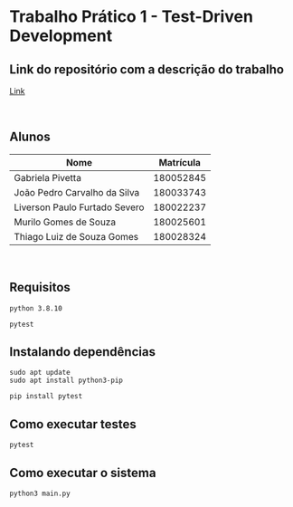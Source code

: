 # Trabalho Prático 1 - Test-Driven Development

## Link do repositório com a descrição do trabalho
[Link](https://github.com/andrelanna/fga0242/tree/master/tp1)

<br>

## Alunos

| Nome | Matrícula |
| ---- | --------- |
| Gabriela Pivetta | 180052845 |
| João Pedro Carvalho da Silva | 180033743  |
| Liverson Paulo Furtado Severo | 180022237 |
| Murilo Gomes de Souza | 180025601 |
| Thiago Luiz de Souza Gomes | 180028324  |

<br>

## Requisitos
```
python 3.8.10
```
```
pytest
```
## Instalando dependências
```
sudo apt update
sudo apt install python3-pip
```
```
pip install pytest
```

## Como executar testes
```
pytest
```
## Como executar o sistema
```
python3 main.py
```